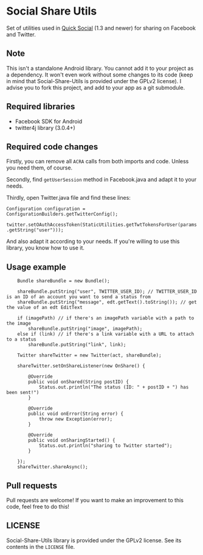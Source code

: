 Social Share Utils
==================

Set of utilities used in [Quick Social](https://play.google.com/store/apps/details?id=cc.lupine.quicksocial) (1.3 and newer) for sharing on Facebook and Twitter.

## Note

This isn't a standalone Android library. You cannot add it to your project as a dependency. It won't even work without some changes to its code (keep in mind that Social-Share-Utils is provided under the GPLv2 license). I advise you to fork this project, and add to your app as a git submodule.

## Required libraries

* Facebook SDK for Android
* twitter4j library (3.0.4+)

## Required code changes

Firstly, you can remove all `ACRA` calls from both imports and code. Unless you need them, of course.

Secondly, find `getUserSession` method in Facebook.java and adapt it to your needs.

Thirdly, open Twitter.java file and find these lines:

`Configuration configuration = ConfigurationBuilders.getTwitterConfig();`

`twitter.setOAuthAccessToken(StaticUtilities.getTwtTokensForUser(params.getString("user")));`

And also adapt it according to your needs. If you're willing to use this library, you know how to use it.

## Usage example

```
	Bundle shareBundle = new Bundle();
	
	shareBundle.putString("user", TWITTER_USER_ID); // TWITTER_USER_ID is an ID of an account you want to send a status from
	shareBundle.putString("message", edt.getText().toString()); // get the value of an edt EditText 

	if (imagePath) // if there's an imagePath variable with a path to the image
		shareBundle.putString("image", imagePath);
	else if (link) // if there's a link variable with a URL to attach to a status
		shareBundle.putString("link", link);

	Twitter shareTwitter = new Twitter(act, shareBundle);
	
	shareTwitter.setOnShareListener(new OnShare() {

		@Override
		public void onShared(String postID) {
			Status.out.println("The status (ID: " + postID + ") has been sent!")
		}

		@Override
		public void onError(String error) {
			throw new Exception(error);
		}

		@Override
		public void onSharingStarted() {
			Status.out.println("sharing to Twitter started");
		}

	});
	shareTwitter.shareAsync();
```

## Pull requests

Pull requests are welcome! If you want to make an improvement to this code, feel free to do this!

## LICENSE

Social-Share-Utils library is provided under the GPLv2 license. See its contents in the `LICENSE` file.
